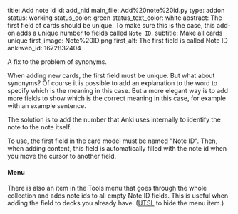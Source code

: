 title: Add note id
id: add_nid
main_file: Add%20note%20id.py
type: addon
status: working
status_color: green
status_text_color: white
abstract: The first field of cards should be unique. To make sure this is the case, this add-on adds a unique number to fields called `Note ID`.
subtitle: Make all cards unique
first_image: Note%20ID.png
first_alt: The first field is called Note ID
ankiweb_id: 1672832404

A fix to the problem of synonyms.

When adding new cards, the first field must be unique. But what about
synonyms? Of course it is possible to add an explanation to the word
to specify which is the meaning in this case. But a more elegant
way is to add more fields to show which is the correct meaning in this
case, for example with an example sentence.

The solution is to add the number that Anki uses internally to
identify the note to the note itself.

To use, the first field in the card model must be named "Note ID".
Then, when adding content, this field is automatically filled with the
note id when you move the cursor to another field.


#### Menu
There is also an item in the Tools menu that goes through the whole
collection and adds note ids to all empty Note ID fields. This is
useful when adding the field to decks you already
have. ([UTSL](http://www.jargon.net/jargonfile/u/UTSL.html) to hide the
menu item.)
